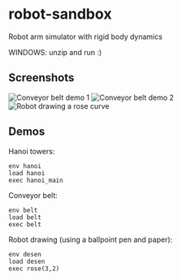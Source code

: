 robot-sandbox
=============

Robot arm simulator with rigid body dynamics

WINDOWS: unzip and run :)

Screenshots
-----------

![Conveyor belt demo 1][belt1]
![Conveyor belt demo 2][belt2]
![Robot drawing a rose curve][draw-rose]

[belt1]: http://github.com/downloads/alexdu/robot-sandbox/screenshot-conveyor-belt-1.jpg
[belt2]: http://github.com/downloads/alexdu/robot-sandbox/screenshot-conveyor-belt-2.jpg
[draw-rose]: http://github.com/downloads/alexdu/robot-sandbox/screenshot-robot-drawing-rose.jpg


Demos
-----

Hanoi towers:

    env hanoi
    load hanoi
    exec hanoi_main

Conveyor belt:

    env belt
    load belt
    exec belt
    
Robot drawing (using a ballpoint pen and paper):

    env desen
    load desen
    exec rose(3,2)



